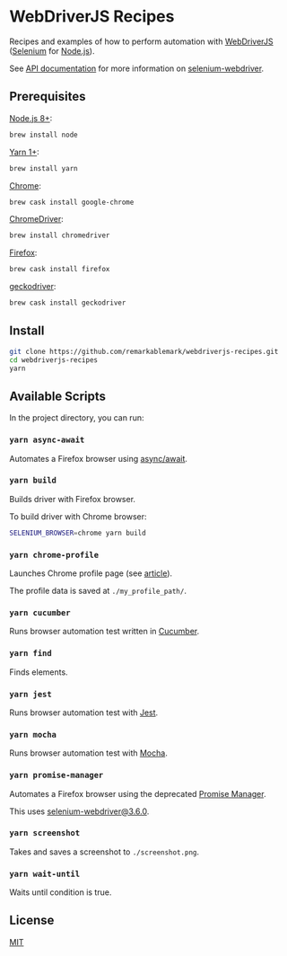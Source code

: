 # WebDriverJS Recipes

Recipes and examples of how to perform automation with [WebDriverJS](https://github.com/SeleniumHQ/selenium/wiki/WebDriverJs) ([Selenium](https://www.selenium.dev/) for [Node.js](https://nodejs.org/)).

See [API documentation](https://www.selenium.dev/selenium/docs/api/javascript/index.html) for more information on [selenium-webdriver](https://www.npmjs.com/package/selenium-webdriver).

## Prerequisites

[Node.js 8+](https://nodejs.org/en/download/):

```sh
brew install node
```

[Yarn 1+](https://classic.yarnpkg.com/en/docs/install/):

```sh
brew install yarn
```

[Chrome](https://www.google.com/chrome/):

```sh
brew cask install google-chrome
```

[ChromeDriver](https://chromedriver.chromium.org/downloads):

```sh
brew install chromedriver
```

[Firefox](https://www.mozilla.org/en-US/firefox/new/):

```sh
brew cask install firefox
```

[geckodriver](https://github.com/mozilla/geckodriver/releases):

```sh
brew cask install geckodriver
```

## Install

```sh
git clone https://github.com/remarkablemark/webdriverjs-recipes.git
cd webdriverjs-recipes
yarn
```

## Available Scripts

In the project directory, you can run:

### `yarn async-await`

Automates a Firefox browser using [async/await](https://javascript.info/async-await).

### `yarn build`

Builds driver with Firefox browser.

To build driver with Chrome browser:

```sh
SELENIUM_BROWSER=chrome yarn build
```

### `yarn chrome-profile`

Launches Chrome profile page (see [article](https://remarkablemark.org/blog/2016/11/27/webdriverjs-chrome-profile/)).

The profile data is saved at `./my_profile_path/`.

### `yarn cucumber`

Runs browser automation test written in [Cucumber](https://github.com/cucumber/cucumber-js).

### `yarn find`

Finds elements.

### `yarn jest`

Runs browser automation test with [Jest](https://jestjs.io/).

### `yarn mocha`

Runs browser automation test with [Mocha](https://mochajs.org/).

### `yarn promise-manager`

Automates a Firefox browser using the deprecated [Promise Manager](https://github.com/SeleniumHQ/selenium/wiki/WebDriverJs).

This uses [selenium-webdriver@3.6.0](https://www.npmjs.com/package/selenium-webdriver/v/3.6.0).

### `yarn screenshot`

Takes and saves a screenshot to `./screenshot.png`.

### `yarn wait-until`

Waits until condition is true.

## License

[MIT](LICENSE)
